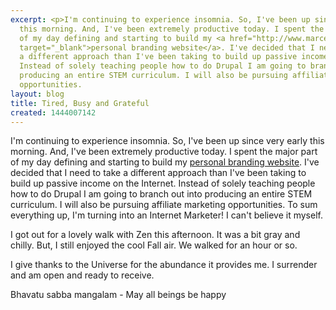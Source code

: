 ```yaml
---
excerpt: <p>I'm continuing to experience insomnia. So, I've been up since very early
  this morning. And, I've been extremely productive today. I spent the major part
  of my day defining and starting to build my <a href="http://www.marceisaacson.com"
  target="_blank">personal branding website</a>. I've decided that I need to take
  a different approach than I've been taking to build up passive income on the Internet.
  Instead of solely teaching people how to do Drupal I am going to branch out into
  producing an entire STEM curriculum. I will also be pursuing affiliate marketing
  opportunities.
layout: blog
title: Tired, Busy and Grateful
created: 1444007142
---
```

<p>I'm continuing to experience insomnia. So, I've been up since very early this morning. And, I've been extremely productive today. I spent the major part of my day defining and starting to build my <a href="http://www.marceisaacson.com" target="_blank">personal branding website</a>. I've decided that I need to take a different approach than I've been taking to build up passive income on the Internet. Instead of solely teaching people how to do Drupal I am going to branch out into producing an entire STEM curriculum. I will also be pursuing affiliate marketing opportunities. To sum everything up, I'm turning into an Internet Marketer! I can't believe it myself.</p><p>I got out for a lovely walk with Zen this afternoon. It was a bit gray and chilly. But, I still enjoyed the cool Fall air. We walked for an hour or so.</p><p>I give thanks to the Universe for the abundance it provides me. I surrender and am open and ready to receive.</p><p>Bhavatu sabba mangalam - May all beings be happy</p>
